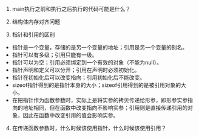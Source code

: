 1. main执行之前和执行之后执行的代码可能是什么？

2. 结构体内存对齐问题

3. 指针和引用的区别
* 指针是一个变量，存储的是另一个变量的地址；引用是另一个变量的别名。
* 指针可以有多级；引用只能有一级。
* 指针可以为空；引用必须绑定到一个有效的对象（不能为null）。
* 指针声明和定义可以分开；引用在声明时必须初始化。
* 指针在初始化后可以改变指向；引用初始化后不能改变。
* sizeof指针得到的是指针本身的大小；sizeof引用得到的是被引用对象的大小。
* 在把指针作为函数参数时，实际上是将实参的拷贝传递给形参，即形参实参指向的地址相同，但在函数中改变指向不影响实参；引用则是直接传递引用的对象，因此在函数中改变引用的值会影响实参。

4. 在传递函数参数时，什么时候该使用指针，什么时候该使用引用？
